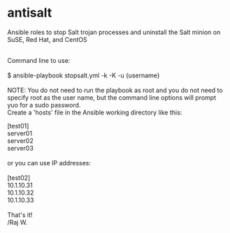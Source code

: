 # antisalt
Ansible roles to stop Salt trojan processes and uninstall the Salt minion on SuSE, Red Hat, and CentOS

</br>
Command line to use:</br>
</br>
$ ansible-playbook stopsalt.yml -k -K -u {username}</br>
</br>
NOTE: You do not need to run the playbook as root and you do not need to specify root as the user name, but the
command line options will prompt yuo for a sudo password.
</br>
Create a 'hosts' file in the Ansible working directory like this:

[test01]</br>
server01</br>
server02</br>
server03</br>
</br>
or you can use IP addresses:</br>
</br>
[test02]</br>
10.1.10.31</br>
10.1.10.32</br>
10.1.10.33</br>
</br>
That's it!</br>
/Raj W.</br>
